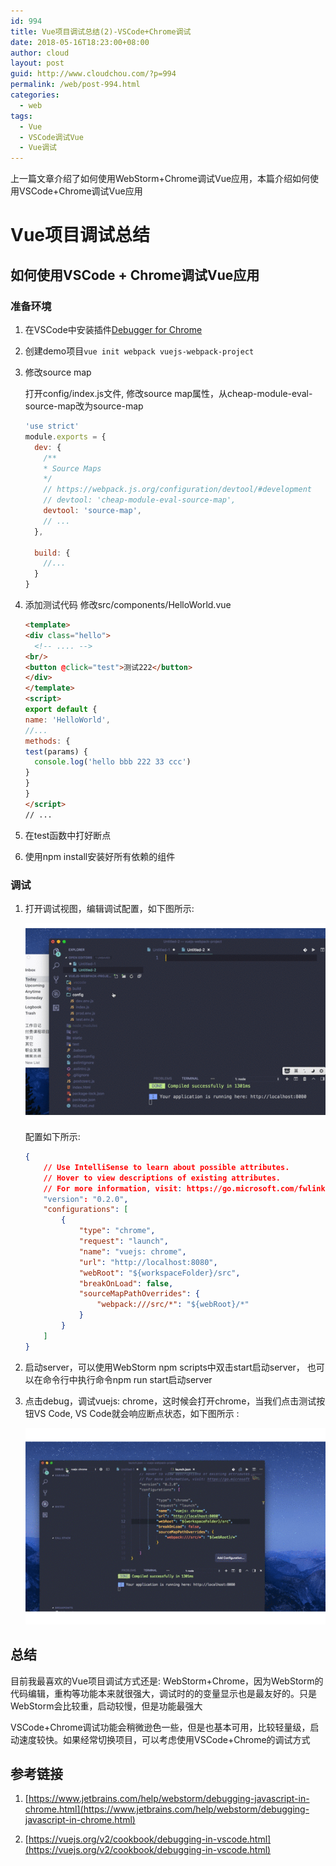 ```yaml
---
id: 994
title: Vue项目调试总结(2)-VSCode+Chrome调试
date: 2018-05-16T18:23:00+08:00
author: cloud
layout: post
guid: http://www.cloudchou.com/?p=994
permalink: /web/post-994.html
categories:
  - web
tags:
  - Vue
  - VSCode调试Vue
  - Vue调试
---
```


上一篇文章介绍了如何使用WebStorm+Chrome调试Vue应用，本篇介绍如何使用VSCode+Chrome调试Vue应用

# Vue项目调试总结

## 如何使用VSCode + Chrome调试Vue应用

### 准备环境

1.  在VSCode中安装插件[Debugger for Chrome](https://marketplace.visualstudio.com/items?itemName=msjsdiag.debugger-for-chrome)

2.  创建demo项目`vue init webpack vuejs-webpack-project`

3.  修改source map

    打开config/index.js文件, 修改source map属性，从cheap-module-eval-source-map改为source-map

    ```javascript
    'use strict'
    module.exports = {
      dev: {
        /**
        * Source Maps
        */
        // https://webpack.js.org/configuration/devtool/#development
        // devtool: 'cheap-module-eval-source-map',
        devtool: 'source-map',
        // ...
      },

      build: {
        //...
      }
    }
    ```

4.  添加测试代码 修改src/components/HelloWorld.vue

    ```html
    <template>
    <div class="hello">
      <!-- .... -->
    <br/>
    <button @click="test">测试222</button>
    </div>
    </template>
    <script>
    export default {
    name: 'HelloWorld',
    //... 
    methods: {
    test(params) {
      console.log('hello bbb 222 33 ccc')
    }
    }
    }
    </script>
    // ...   
    ```

5.  在test函数中打好断点      

6.  使用npm install安装好所有依赖的组件

### 调试

1.  打开调试视图，编辑调试配置，如下图所示:

    ![vscode_vue_debug_setting](../assets/blogimgs/vscode_vue_debug_setting.gif)

    配置如下所示:

    ```json
    {
        // Use IntelliSense to learn about possible attributes.
        // Hover to view descriptions of existing attributes.
        // For more information, visit: https://go.microsoft.com/fwlink/?linkid=830387
        "version": "0.2.0",
        "configurations": [
            {
                "type": "chrome",
                "request": "launch",
                "name": "vuejs: chrome",
                "url": "http://localhost:8080",
                "webRoot": "${workspaceFolder}/src",
                "breakOnLoad": false,
                "sourceMapPathOverrides": {
                    "webpack:///src/*": "${webRoot}/*"
                }
            }
        ]
    }        
    ```

2.  启动server，可以使用WebStorm npm scripts中双击start启动server， 也可以在命令行中执行命令npm run start启动server

3.  点击debug，调试vuejs: chrome，这时候会打开chrome，当我们点击测试按钮VS Code, VS Code就会响应断点状态，如下图所示   :

    ![vscode_vue_debug](../assets/blogimgs/vscode_vue_debug.gif)

## 总结

目前我最喜欢的Vue项目调试方式还是: WebStorm+Chrome，因为WebStorm的代码编辑，重构等功能本来就很强大，调试时的的变量显示也是最友好的。只是WebStorm会比较重，启动较慢，但是功能最强大

VSCode+Chrome调试功能会稍微逊色一些，但是也基本可用，比较轻量级，启动速度较快。如果经常切换项目，可以考虑使用VSCode+Chrome的调试方式

## 参考链接

1.  [https://www.jetbrains.com/help/webstorm/debugging-javascript-in-chrome.html](https://www.jetbrains.com/help/webstorm/debugging-javascript-in-chrome.html)

2. [https://vuejs.org/v2/cookbook/debugging-in-vscode.html](https://vuejs.org/v2/cookbook/debugging-in-vscode.html)
